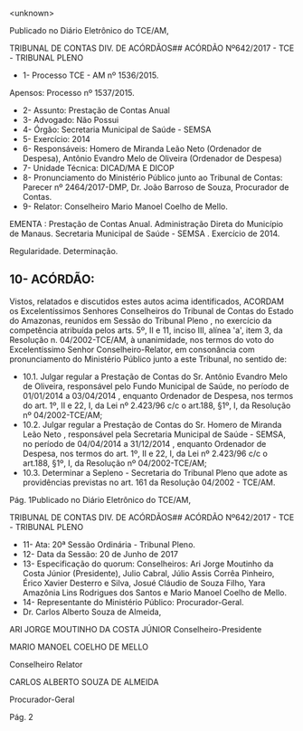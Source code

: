 &lt;unknown&gt;

Publicado  no  Diário Eletrônico do TCE/AM,

TRIBUNAL DE CONTAS DIV. DE  ACÓRDÃOS## ACÓRDÃO Nº642/2017 - TCE - TRIBUNAL PLENO

- 1- Processo TCE - AM nº 1536/2015.

Apensos: Processo nº  1537/2015.

- 2- Assunto: Prestação de Contas Anual
- 3- Advogado: Não Possui
- 4- Órgão: Secretaria Municipal de Saúde - SEMSA
- 5- Exercício: 2014
- 6- Responsáveis: Homero  de  Miranda  Leão  Neto  (Ordenador  de  Despesa),  Antônio Evandro Melo de Oliveira (Ordenador de Despesa)
- 7-  Unidade Técnica: DICAD/MA E DICOP
- 8- Pronunciamento  do Ministério  Público  junto  ao Tribunal  de Contas: Parecer  nº 2464/2017-DMP, Dr. João Barroso de Souza, Procurador de Contas.
- 9- Relator: Conselheiro Mario Manoel Coelho de Mello.

EMENTA : Prestação de Contas Anual. Administração Direta do Município de Manaus. Secretaria Municipal de Saúde - SEMSA  . Exercício de 2014.

Regularidade. Determinação.

## 10-  ACÓRDÃO:

Vistos, relatados e discutidos estes autos acima identificados, ACORDAM os Excelentíssimos Senhores Conselheiros do Tribunal de Contas do Estado do Amazonas, reunidos em Sessão do Tribunal Pleno , no exercício da competência atribuída pelos arts. 5º, II e 11, inciso III, alínea 'a', item 3, da Resolução n. 04/2002-TCE/AM, à unanimidade, nos termos do voto do Excelentíssimo Senhor Conselheiro-Relator, em consonância com pronunciamento do Ministério Público junto a este Tribunal, no sentido de:

- 10.1. Julgar regular a Prestação de Contas do Sr. Antônio Evandro Melo de Oliveira, responsável pelo Fundo  Municipal de Saúde, no  período de 01/01/2014  a  03/04/2014 ,  enquanto  Ordenador  de  Despesa,  nos termos do art. 1º, II e 22, I, da Lei nº 2.423/96 c/c o art.188, §1º, I, da Resolução nº 04/2002-TCE/AM;
- 10.2. Julgar  regular a  Prestação  de  Contas  do Sr.  Homero  de  Miranda Leão Neto , responsável pela Secretaria Municipal de Saúde - SEMSA, no  período  de 04/04/2014  a  31/12/2014 , enquanto  Ordenador  de Despesa,  nos  termos  do  art.  1º,  II  e  22,  I,  da  Lei  nº  2.423/96  c/c  o art.188, §1º, I, da Resolução nº 04/2002-TCE/AM;
- 10.3. Determinar a  Sepleno  -  Secretaria  do  Tribunal  Pleno  que  adote  as providências previstas no art. 161 da Resolução 04/2002 - TCE/AM.

Pág. 1Publicado  no  Diário Eletrônico do TCE/AM,

TRIBUNAL DE CONTAS DIV. DE  ACÓRDÃOS## ACÓRDÃO Nº642/2017 - TCE - TRIBUNAL PLENO

- 11-  Ata: 20ª Sessão Ordinária - Tribunal Pleno.
- 12-  Data da Sessão: 20 de Junho de 2017
- 13-  Especificação  do  quorum: Conselheiros: Ari Jorge  Moutinho  da  Costa  Júnior (Presidente), Julio Cabral,  Júlio Assis Corrêa Pinheiro, Érico Xavier Desterro e Silva, Josué  Cláudio  de  Souza  Filho,  Yara  Amazônia  Lins  Rodrigues  dos  Santos  e  Mario Manoel Coelho de Mello.
- 14-  Representante do Ministério Público: Procurador-Geral.
- Dr. Carlos Alberto Souza de Almeida,

ARI JORGE MOUTINHO DA COSTA JÚNIOR Conselheiro-Presidente

MARIO MANOEL COELHO DE MELLO

Conselheiro Relator

CARLOS ALBERTO SOUZA DE ALMEIDA

Procurador-Geral

Pág. 2